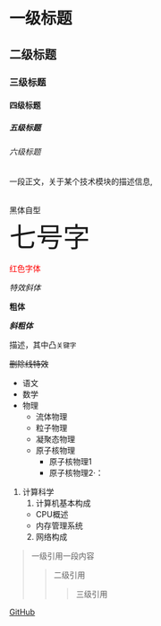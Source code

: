 
# 一级标题
## 二级标题
### 三级标题
#### 四级标题
##### 五级标题
###### 六级标题


一段正文，关于某个技术模块的描述信息,<br><br>

<font face="黑体">黑体自型</font><br>
<font size=7>七号字</font><br>

<font color=#FF0000>红色字体</font><br>

*特效斜体*

**粗体**

***斜粗体***

描述，其中凸`关键字`

~~删除线特效~~


* 语文
* 数学
* 物理
	* 流体物理
	* 粒子物理
	* 凝聚态物理
	* 原子核物理
		* 原子核物理1
	  * 原子核物理2·：
1. 计算科学
	1. 计算机基本构成
	  * CPU概述
	  * 内存管理系统
	2. 网络构成

> 一级引用一段内容
>> 二级引用
>>> 三级引用

[GitHub](https://github.com "点击跳转到github")
